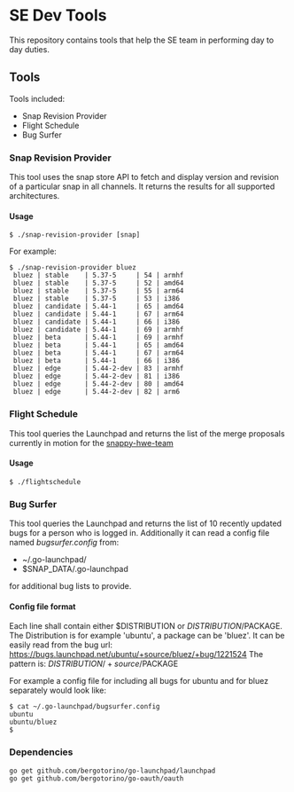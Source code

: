 # SE Dev Tools

This repository contains tools that help the SE team in performing day to day
duties.

## Tools

Tools included:

* Snap Revision Provider
* Flight Schedule
* Bug Surfer

### Snap Revision Provider

This tool uses the snap store API to fetch and display version and revision of
a particular snap in all channels. It returns the results for all supported
architectures.

#### Usage

```
$ ./snap-revision-provider [snap]
```

For example:

```
$ ./snap-revision-provider bluez
 bluez | stable    | 5.37-5     | 54 | armhf
 bluez | stable    | 5.37-5     | 52 | amd64
 bluez | stable    | 5.37-5     | 55 | arm64
 bluez | stable    | 5.37-5     | 53 | i386
 bluez | candidate | 5.44-1     | 65 | amd64
 bluez | candidate | 5.44-1     | 67 | arm64
 bluez | candidate | 5.44-1     | 66 | i386
 bluez | candidate | 5.44-1     | 69 | armhf
 bluez | beta      | 5.44-1     | 69 | armhf
 bluez | beta      | 5.44-1     | 65 | amd64
 bluez | beta      | 5.44-1     | 67 | arm64
 bluez | beta      | 5.44-1     | 66 | i386
 bluez | edge      | 5.44-2-dev | 83 | armhf
 bluez | edge      | 5.44-2-dev | 81 | i386
 bluez | edge      | 5.44-2-dev | 80 | amd64
 bluez | edge      | 5.44-2-dev | 82 | arm6
```

### Flight Schedule

This tool queries the Launchpad and returns the list of the merge proposals
currently in motion for the [snappy-hwe-team](https://launchpad.net/~snappy-hwe-team)

#### Usage

```
$ ./flightschedule
```

### Bug Surfer

This tool queries the Launchpad and returns the list of 10 recently updated bugs
for a person who is logged in. Additionally it can read a config file named 
*bugsurfer.config* from:

* ~/.go-launchpad/
* $SNAP_DATA/.go-launchpad

for additional bug lists to provide.

#### Config file format

Each line shall contain either $DISTRIBUTION or $DISTRIBUTION/$PACKAGE. The
Distribution is for example 'ubuntu', a package can be 'bluez'. It can be easily
read from the bug url: https://bugs.launchpad.net/ubuntu/+source/bluez/+bug/1221524
The pattern is: $DISTRIBUTION/+source/$PACKAGE

For example a config file for including all bugs for ubuntu and for bluez
separately would look like:

```
$ cat ~/.go-launchpad/bugsurfer.config
ubuntu
ubuntu/bluez
$
```

### Dependencies

```
go get github.com/bergotorino/go-launchpad/launchpad
go get github.com/bergotorino/go-oauth/oauth
```
